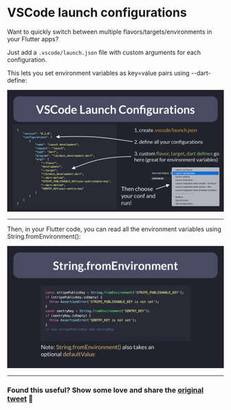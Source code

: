 # VSCode launch configurations

Want to quickly switch between multiple flavors/targets/environments in your Flutter apps?

Just add a `.vscode/launch.json` file with custom arguments for each configuration.

This lets you set environment variables as key=value pairs using --dart-define:

![](030-vscode-launch-options.png)

---

Then, in your Flutter code, you can read all the environment variables using String.fromEnvironment():

![](030-string-from-env.png)

---

### Found this useful? Show some love and share the [original tweet](https://twitter.com/biz84/status/1493266073226993672) 🙏